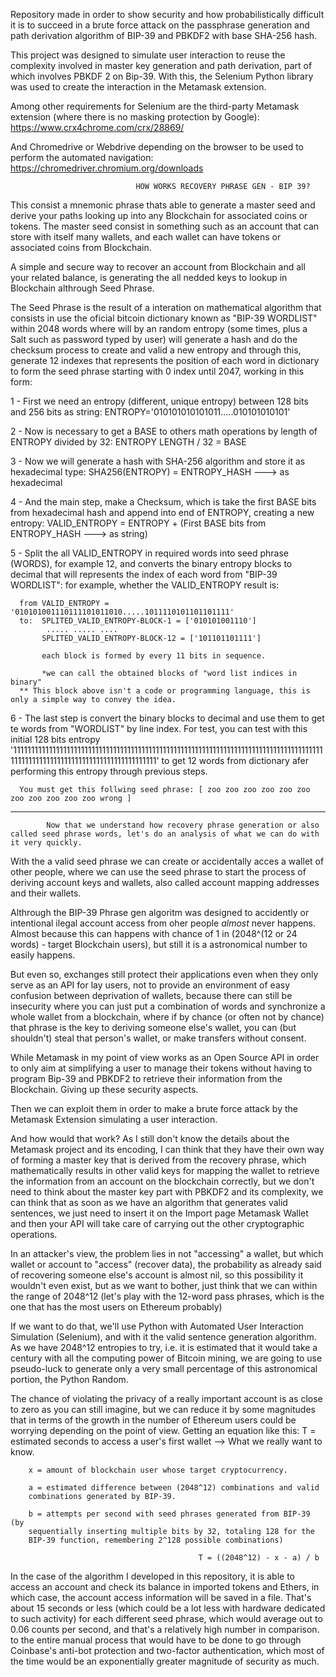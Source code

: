 Repository made in order to show security and how probabilistically difficult it is to succeed in a brute force attack on the passphrase generation and path derivation algorithm of BIP-39 and PBKDF2 with base SHA-256 hash.

This project was designed to simulate user interaction to reuse the complexity involved in master key generation and path derivation, part of which involves PBKDF 2 on Bip-39.
With this, the Selenium Python library was used to create the interaction in the Metamask extension.


Among other requirements for Selenium are the third-party Metamask extension (where there is no masking protection by Google):
    https://www.crx4chrome.com/crx/28869/

And Chromedrive or Webdrive depending on the browser to be used to perform the automated navigation:
    https://chromedriver.chromium.org/downloads


                                HOW WORKS RECOVERY PHRASE GEN - BIP 39?
                                                                

This consist a mnemonic phrase thats able to generate a master seed and derive your paths looking up into any Blockchain for associated coins or tokens.
The master seed consist in something such as an account that can store with itself many wallets, and each wallet can have tokens or associated coins from Blockchain.

A simple and secure way to recover an account from Blockchain and all your related balance, is generating the all nedded keys to lookup in Blockchain althrough Seed Phrase.

The Seed Phrase is the result of a interation on mathematical algorithm that consists in use the oficial bitcoin dictionary known as "BIP-39 WORDLIST" within 2048 words where will by
an random entropy (some times, plus a Salt such as password typed by user) will generate a hash and do the checksum process to create and valid a new entropy
and through this, generate 12 indexes that represents the position of each word in dictionary to form the seed phrase starting with 0 index until 2047, working in this form:


1 - First we need an entropy (different, unique entropy) between 128 bits and 256 bits as string: 
      ENTROPY='010101010101011.....010101010101'
      
2 - Now is necessary to get a BASE to others math operations by length of ENTROPY divided by 32: 
      ENTROPY LENGTH / 32 = BASE

3 - Now we will generate a hash with SHA-256 algorithm and store it as hexadecimal type:
      SHA256(ENTROPY) = ENTROPY_HASH ---> as hexadecimal

4 - And the main step, make a Checksum, which is take the first BASE bits from hexadecimal hash and append into end of ENTROPY, creating a new entropy:
      VALID_ENTROPY = ENTROPY + (First BASE bits from ENTROPY_HASH ---> as string)
      
5 - Split the all VALID_ENTROPY in required words into seed phrase (WORDS), for example 12, and converts the binary entropy blocks to decimal that will represents the index of each
word from "BIP-39 WORDLIST":
      for example, whether the VALID_ENTROPY result is: 
      
      from VALID_ENTROPY = '010101001110111101011010.....1011110101101101111'
      to:  SPLITED_VALID_ENTROPY-BLOCK-1 = ['010101001110']
            ..... ..... ....
           SPLITED_VALID_ENTROPY-BLOCK-12 = ['101101101111']
           
           each block is formed by every 11 bits in sequence.
           
           *we can call the obtained blocks of "word list indices in binary"
      ** This block above isn't a code or programming language, this is only a simple way to convey the idea.

6 - The last step is convert the binary blocks to decimal and use them to get te words from "WORDLIST" by line index.
      For test, you can test with this initial 128 bits entropy '11111111111111111111111111111111111111111111111111111111111111111111111111111111111111111111111111111111111111111111111111111111'
      to get 12 words from dictionary afer performing this entropy through previous steps.
      
      You must get this follwing seed phrase: [ zoo zoo zoo zoo zoo zoo zoo zoo zoo zoo zoo wrong ] 
      

____________________________________________________________________________________________________________________________________________________________________________________________________
            
            
            
            Now that we understand how recovery phrase generation or also called seed phrase words, let's do an analysis of what we can do with it very quickly.

With the a valid seed phrase we can create or accidentally acces a wallet of other people, where we can use the seed phrase to start the process of deriving account keys and wallets, also called account mapping addresses and their wallets.

Althrough the BIP-39 Phrase gen algoritm was designed to accidently or intentional ilegal account access from oher people *almost* never happens.
Almost because this can happens with chance of 1 in (2048^(12 or 24 words) - target Blockchain users), but still it is a astronomical number to easily happens.

But even so, exchanges still protect their applications even when they only serve as an API for lay users, not to provide an environment of easy confusion between deprivation of wallets, because there can still be insecurity where you can just put a combination of words and synchronize a whole wallet from a blockchain, where if by chance (or often not by chance) that phrase is the key to deriving someone else's wallet, you can (but shouldn't) steal that person's wallet, or make transfers without consent.

While Metamask in my point of view works as an Open Source API in order to only aim at simplifying a user to manage their tokens without having to program Bip-39 and PBKDF2 to retrieve their information from the Blockchain. Giving up these security aspects.

Then we can exploit them in order to make a brute force attack by the Metamask Extension simulating a user interaction.

And how would that work? As I still don't know the details about the Metamask project and its encoding, I can think that they have their own way of forming a master key that is derived from the recovery phrase, which mathematically results in other valid keys for mapping the wallet to retrieve the information from an account on the blockchain correctly, but we don't need to think about the master key part with PBKDF2 and its complexity, we can think that as soon as we have an algorithm that generates valid sentences, we just need to insert it on the Import page Metamask Wallet and then your API will take care of carrying out the other cryptographic operations.

In an attacker's view, the problem lies in not "accessing" a wallet, but which wallet or account to "access" (recover data), the probability as already said of recovering someone else's account is almost nil, so this possibility it wouldn't even exist, but as we want to bother, just think that we can within the range of 2048^12 (let's play with the 12-word pass phrases, which is the one that has the most users on Ethereum probably)

If we want to do that, we'll use Python with Automated User Interaction Simulation (Selenium), and with it the valid sentence generation algorithm. As we have 2048^12 entropies to try, i.e. it is estimated that it would take a century with all the computing power of Bitcoin mining, we are going to use pseudo-luck to generate only a very small percentage of this astronomical portion, the Python Random.

The chance of violating the privacy of a really important account is as close to zero as you can still imagine, but we can reduce it by some magnitudes that in terms of the growth in the number of Ethereum users could be worrying depending on the point of view. Getting an equation like this:
        T = estimated seconds to access a user's first wallet --> What we really want to know.

        x = amount of blockchain user whose target cryptocurrency.

        a = estimated difference between (2048^12) combinations and valid
        combinations generated by BIP-39.

        b = attempts per second with seed phrases generated from BIP-39 (by
        sequentially inserting multiple bits by 32, totaling 128 for the
        BIP-39 function, remembering 2^128 possible combinations)

                                              T = ((2048^12) - x - a) / b
                       


In the case of the algorithm I developed in this repository, it is able to access an account and check its balance in imported tokens and Ethers, in which case, the account access information will be saved in a file. That's about 15 seconds or less (which could be a lot less with hardware dedicated to such activity) for each different seed phrase, which would average out to 0.06 counts per second, and that's a relatively high number in comparison. to the entire manual process that would have to be done to go through Coinbase's anti-bot protection and two-factor authentication, which most of the time would be an exponentially greater magnitude of security as much.

      
